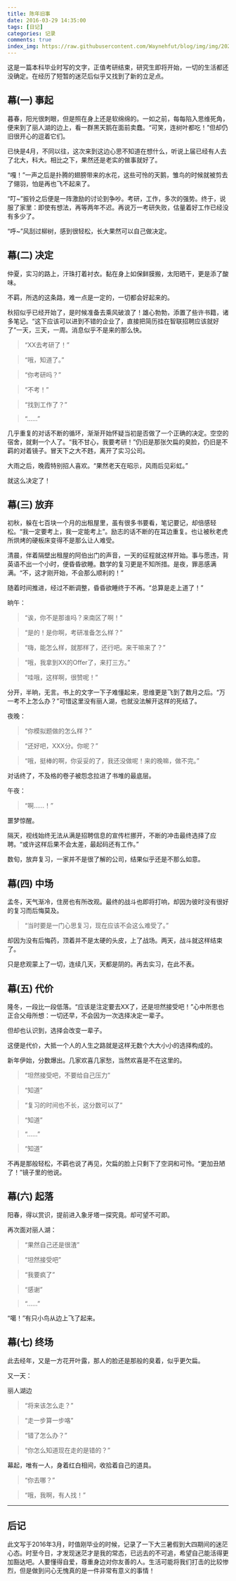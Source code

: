 ```yaml
---
title: 陈年旧事
date: 2016-03-29 14:35:00
tags: [日记]
categories: 记录
comments: true
index_img: https://raw.githubusercontent.com/Waynehfut/blog/img/img/20220722180119.png
---
```


这是一篇本科毕业时写的文字，正值考研结束，研究生即将开始，一切的生活都还没确定。在经历了短暂的迷茫后似乎又找到了新的立足点。

## 幕(一) 事起

暮春，阳光很刺眼，但是照在身上还是软绵绵的。一如之前，每每陷入思维死角，便来到了丽人湖的边上，看一群黑天鹅在面前卖蠢。“可笑，连树叶都吃！”但却仍旧很开心的逗着它们。

已快是4月，不同以往，这次来到这边心思不知道在想什么，听说上届已经有人去了北大，科大。相比之下，果然还是老实的做事就好了。

“嘎！”一声之后是扑腾的翅膀带来的水花，这些可怜的天鹅，雏鸟的时候就被剪去了翎羽，怕是再也飞不起来了。

“叮~”振铃之后便是一阵激励的讨论到争吵。考研，工作，多次的强势。终于，说服了家里：即使有想法，再等两年不迟。再说万一考研失败，估量着好工作已经没有多少了。

“呼~”风刮过柳树，感到很轻松，长大果然可以自己做决定。

## 幕(二) 决定
仲夏，实习的路上，汗珠打着衬衣。黏在身上如保鲜膜搬，太阳晒干，更是添了酸味。

不羁，所选的这条路，难一点是一定的，一切都会好起来的。

秋招似乎已经开始了，是时候准备去乘风破浪了！雄心勃勃，添置了些许书籍，诸多笔记。“这下应该可以进到不错的企业了，直接把简历挂在智联招聘应该就好了”一天，三天，一周。消息似乎不是来的那么快。

>  “XX去考研了！”

> “哦，知道了。”

> “你考研吗？”

> “不考！”

> “找到工作了？”

> “……”

几乎重复的对话不断的循环，渐渐开始怀疑当初是否做了一个正确的决定。空空的宿舍，就剩一个人了。“我不甘心，我要考研！”仍旧是那张欠扁的臭脸，仍旧是不羁的对着镜子。冒天下之大不韪，离开了实习公司。

大雨之后，晚霞特别招人喜欢。“果然老天在昭示，风雨后见彩虹。”

就这么决定了！

## 幕(三) 放弃
初秋，躲在七百块一个月的出租屋里，虽有很多书要看，笔记要记，却倍感轻松。“我一定要考上，我一定能考上”。励志的话不断的在耳边重复。也让被秋老虎所烘烤的硬板床变得不是那么让人难受。

清晨，伴着隔壁出租屋的阿伯出门的声音，一天的征程就这样开始。事与愿违，背英语不出一个小时，便昏昏欲睡。数学的复习更是不知所措。是夜，罪恶感满满。“不，这才刚开始，不会那么顺利的！”

随着时间推进，经过不断调整，昏昏欲睡终于不再。“总算是走上道了！”

晌午：

> “诶，你不是那谁吗？来南区了啊！”

> “是的！是你啊，考研准备怎么样？”

> “嗨，能怎么样，就那样了，还行吧。来干嘛来了？”

> “哦，我拿到XX的Offer了，来打三方。”

> “哇哦，这样啊，很赞呢！”

分开，半晌，无言。书上的文字一下子难懂起来，思维更是飞到了数月之后。“万一考不上怎么办？”可惜这里没有丽人湖，也就没法解开这样的死结了。

夜晚：

> “你模拟题做的怎么样？”

> “还好吧，XXX分。你呢？”

> “哦，挺棒的啊，你妥妥的了，我还没做呢！来的晚嘛，做不完。”

对话终了，不及格的卷子被怨念拉进了书堆的最底层。

午夜：

> “啊……！”

噩梦惊醒。

隔天，视线始终无法从满是招聘信息的宣传栏挪开，不断的冲击最终选择了应聘。“或许这样后果不会太差，最起码还有工作。”

数旬，放弃复习，一家并不是很了解的公司，结果似乎还是不那么如意。

## 幕(四) 中场
孟冬，天气渐冷，住房也有所改观。最终的战斗也即将打响，却因为彼时没有很好的复习而后悔莫及。

> “当时要是一门心思复习，现在应该不会这么难受了。”

却因为没有后悔药，顶着并不是太硬的头皮，上了战场。两天，战斗就这样结束了。


只是悲观蒙上了一切，连续几天，天都是阴的。再去实习，在此不表。

## 幕(五) 代价
隆冬，一段比一段低落。“应该是注定要去XX了，还是坦然接受吧！”心中所思也正合父母所想：一切还早，不会因为一次选择决定一辈子。

但却也认识到，选择会改变一辈子。

这便是代价，大抵一个人的人生之路就是这样无数个大大小小的选择构成的。

新年伊始，分数爆出。几家欢喜几家愁，当然欢喜是不在这里的。

> “坦然接受吧，不要给自己压力”

> “知道”

> “复习的时间也不长，这分数可以了”

> “知道”

> “……”

> “知道”

不再是那般轻松，不羁也说了再见，欠扁的脸上只剩下了空洞和可怜。“更加丑陋了！”镜子里的他说。

## 幕(六) 起落
阳春，得以赏识，提前进入象牙塔一探究竟。却可望不可即。

再次面对丽人湖：

> “果然自己还是很渣”

> “坦然接受吧”

> “我要疯了”

> “感谢”

> “……”

“噶！”有只小鸟从边上飞了起来。

## 幕(七) 终场

此去经年，又是一方花开叶露，那人的脸还是那般的臭着，似乎更欠扁。

又一天：

丽人湖边

> “将来该怎么走？”

> “走一步算一步咯”

> “错了怎么办？”

> “你怎么知道现在走的是错的？”

幕起，唯有一人，身着红白相间，收拾着自己的道具。

> “你去哪？”

> “哦，我啊，有人找！”

---
## 后记

此文写于2016年3月，时值刚毕业的时候，记录了一下大三暑假到大四期间的迷茫心态。时至今日，才发现迷茫才是我的常态，已远去的不可追，希望自己能活得更加豁达吧。人要懂得自爱，尊重身边对你友善的人。生活可能将我们打击的比较惨烈，但是做到问心无愧真的是一件非常有意义的事情！